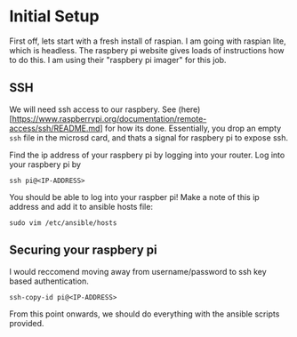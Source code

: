# Initial Setup

First off, lets start with a fresh install of raspian. I am going with raspian lite, which is headless. The raspbery pi website gives loads of instructions how to do this. I am using their "raspbery pi imager" for this job.

## SSH

We will need ssh access to our raspbery. See (here)[https://www.raspberrypi.org/documentation/remote-access/ssh/README.md] for how its done. Essentially, you drop an empty `ssh` file in the microsd card, and thats a signal for raspbery pi to expose ssh.

Find the ip address of your raspbery pi by logging into your router. Log into your raspbery pi by

```
ssh pi@<IP-ADDRESS>
```
You should be able to log into your raspber pi! Make a note of this ip address and add it to ansible hosts file:

```
sudo vim /etc/ansible/hosts
```

## Securing your raspbery pi

I would reccomend moving away from username/password to ssh key based authentication.

```
ssh-copy-id pi@<IP-ADDRESS>
```

From this point onwards, we should do everything with the ansible scripts provided.



